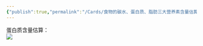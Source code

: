 ```yaml
---
{"publish":true,"permalink":"/Cards/食物的碳水、蛋白质、脂肪三大营养素含量估算.md","title":"食物的碳水、蛋白质、脂肪三大营养素含量估算","created":"2022-12-04","modified":"2023-03-14","cssclasses":""}
---
```



蛋白质含量估算：  
![](https://img.oldwinter.top/20221204001712.png)